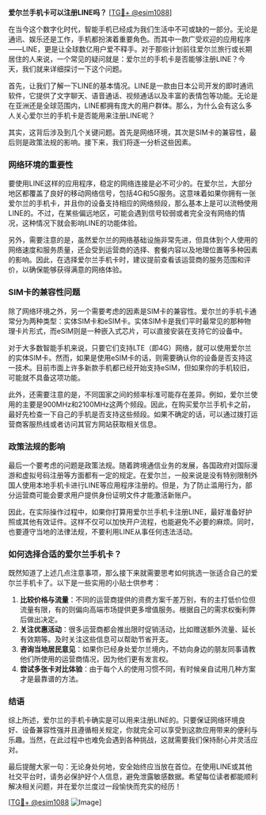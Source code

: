 **爱尔兰手机卡可以注册LINE吗？** [[TG💪+ @esim1088](https://t.me/s/esim1088)]

在当今这个数字化时代，智能手机已经成为我们生活中不可或缺的一部分。无论是通讯、娱乐还是工作，手机都扮演着重要角色。而其中一款广受欢迎的应用程序——LINE，更是让全球数亿用户爱不释手。对于那些计划前往爱尔兰旅行或长期居住的人来说，一个常见的疑问就是：爱尔兰的手机卡是否能够注册LINE？今天，我们就来详细探讨一下这个问题。

首先，让我们了解一下LINE的基本情况。LINE是一款由日本公司开发的即时通讯软件，它提供了文字聊天、语音通话、视频通话以及丰富的表情包等功能。无论是在亚洲还是全球范围内，LINE都拥有庞大的用户群体。那么，为什么会有这么多人关心爱尔兰的手机卡是否能用来注册LINE呢？

其实，这背后涉及到几个关键问题。首先是网络环境，其次是SIM卡的兼容性，最后则是政策法规的影响。接下来，我们将逐一分析这些因素。

### 网络环境的重要性

要使用LINE这样的应用程序，稳定的网络连接是必不可少的。在爱尔兰，大部分地区都覆盖了良好的移动网络信号，包括4G和5G服务。这意味着如果你拥有一张爱尔兰的手机卡，并且你的设备支持相应的网络频段，那么基本上是可以流畅使用LINE的。不过，在某些偏远地区，可能会遇到信号较弱或者完全没有网络的情况，这种情况下就会影响LINE的功能体验。

另外，需要注意的是，虽然爱尔兰的网络基础设施非常先进，但具体到个人使用的网络速度和服务质量，还会受到运营商的选择、套餐内容以及地理位置等多种因素的影响。因此，在选择爱尔兰手机卡时，建议提前查看该运营商的服务范围和评价，以确保能够获得满意的网络体验。

### SIM卡的兼容性问题

除了网络环境之外，另一个需要考虑的因素是SIM卡的兼容性。爱尔兰的手机卡通常分为两种类型：实体SIM卡和eSIM卡。实体SIM卡是我们平时最常见的那种物理卡片形式，而eSIM则是一种嵌入式芯片，可以直接安装在支持它的设备中。

对于大多数智能手机来说，只要它们支持LTE（即4G）网络，就可以使用爱尔兰的实体SIM卡。然而，如果是使用eSIM卡的话，则需要确认你的设备是否支持这一技术。目前市面上许多新款手机都已经开始支持eSIM，但如果你的手机较旧，可能就不具备这项功能。

此外，还需要注意的是，不同国家之间的频率标准可能存在差异。例如，爱尔兰使用的主要是900MHz和2100MHz这两个频段。因此，在购买爱尔兰手机卡之前，最好先检查一下自己的手机是否支持这些频段。如果不确定的话，可以通过拨打运营商客服热线或者访问其官方网站获取相关信息。

### 政策法规的影响

最后一个要考虑的问题是政策法规。随着跨境通信业务的发展，各国政府对国际漫游和虚拟号码注册等方面都有一定的规定。在爱尔兰，一般来说是没有特别限制外国人使用本地手机卡进行LINE等应用程序注册的。但是，为了防止滥用行为，部分运营商可能会要求用户提供身份证明文件才能激活新账户。

因此，在实际操作过程中，如果你打算用爱尔兰手机卡注册LINE，最好准备好护照或其他有效证件。这样不仅可以加快开户流程，也能避免不必要的麻烦。同时，也要遵守当地的法律法规，不要利用LINE从事任何违法活动。

### 如何选择合适的爱尔兰手机卡？

既然知道了上述几点注意事项，那么接下来就需要思考如何挑选一张适合自己的爱尔兰手机卡了。以下是一些实用的小贴士供参考：

1. **比较价格与流量**：不同的运营商提供的资费方案千差万别，有的主打低价位但流量有限，有的则偏向高端市场提供更多增值服务。根据自己的需求权衡利弊后做出决定。
2. **关注优惠活动**：很多运营商都会推出限时促销活动，比如赠送额外流量、延长有效期等。及时关注这些信息可以帮助节省开支。
3. **咨询当地居民意见**：如果你已经身处爱尔兰境内，不妨向身边的朋友同事请教他们所使用的运营商情况，因为他们更有发言权。
4. **尝试多张卡对比体验**：由于每个人的使用习惯不同，有时候亲自试用几种方案才是最靠谱的方法。

### 结语

综上所述，爱尔兰的手机卡确实是可以用来注册LINE的。只要保证网络环境良好、设备兼容性强并且遵循相关规定，你就完全可以享受到这款应用带来的便利与乐趣。当然，在此过程中也难免会遇到各种挑战，这就需要我们保持耐心并灵活应对。

最后提醒大家一句：无论身处何地，安全始终应当放在首位。在使用LINE或其他社交平台时，请务必保护好个人信息，避免泄露敏感数据。希望每位读者都能顺利解决相关问题，并在爱尔兰度过一段愉快而充实的经历！

[[TG💪+ @esim1088](https://t.me/s/esim1088) ![Image](https://i.postimg.cc/4NQfJmqS/Snipaste-2025-05-13-00-14-12.png)]